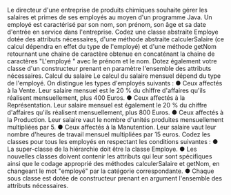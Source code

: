 Le directeur d'une entreprise de produits chimiques souhaite gérer les salaires et primes de ses employés au
moyen d'un programme Java.
Un employé est caractérisé par son nom, son prénom, son âge et sa date d'entrée en service dans l'entreprise.
Codez une classe abstraite Employe dotée des attributs nécessaires, d'une méthode abstraite calculerSalaire (ce
calcul dépendra en effet du type de l'employé) et d'une méthode getNom retournant une chaine de caractère
obtenue en concaténant la chaine de caractères "L'employé " avec le prénom et le nom.
Dotez également votre classe d'un constructeur prenant en paramètre l'ensemble des attributs nécessaires.
Calcul du salaire
Le calcul du salaire mensuel dépend du type de l'employé. On distingue les types d'employés suivants :
● Ceux affectés à la Vente. Leur salaire mensuel est le 20 % du chiffre d'affaires qu'ils réalisent
mensuellement, plus 400 Euros.
● Ceux affectés à la Représentation. Leur salaire mensuel est également le 20 % du chiffre d'affaires
qu'ils réalisent mensuellement, plus 800 Euros.
● Ceux affectés à la Production. Leur salaire vaut le nombre d'unités produites mensuellement
multipliées par 5.
● Ceux affectés à la Manutention. Leur salaire vaut leur nombre d'heures de travail mensuel multipliées
par 15 euros.
Codez les classes pour tous les employés en respectant les conditions suivantes :
● La super-classe de la hiérarchie doit être la classe Employe.
● Les nouvelles classes doivent contenir les attributs qui leur sont spécifiques ainsi que le codage
approprié des méthodes calculerSalaire et getNom, en changeant le mot "employé" par la catégorie
correspondante.
● Chaque sous classe est dotée de constructeur prenant en argument l'ensemble des attributs
nécessaires.